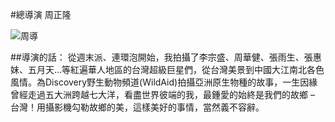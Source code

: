 #總導演 周正隆

![周導](http://i.imgur.com/2Vt0AY4.jpg)

##導演的話：
從週末派、連環泡開始，我拍攝了李宗盛、周華健、張雨生、張惠妹、五月天…等紅遍華人地區的台灣超級巨星們，從台灣美景到中國大江南北各色風情。為Discovery野生動物頻道(WildAid)拍攝亞洲原生物種的故事，一生因緣曾經走過五大洲跨越七大洋，看盡世界彼端的我，最鍾愛的始終是我們的故鄉 – 台灣！用攝影機勾勒故鄉的美，這樣美好的事情，當然義不容辭。



